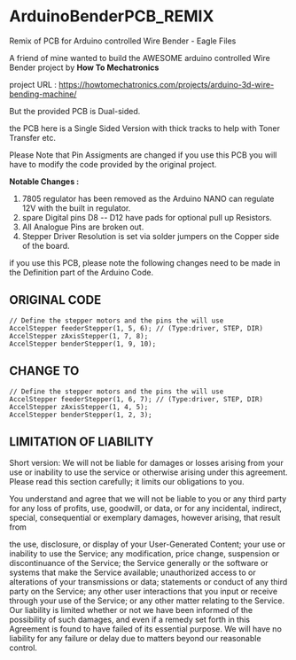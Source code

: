 # ArduinoBenderPCB_REMIX
Remix of PCB for Arduino controlled Wire Bender - Eagle Files

A friend of mine wanted to build the AWESOME arduino controlled Wire Bender project by **How To Mechatronics**

project URL : https://howtomechatronics.com/projects/arduino-3d-wire-bending-machine/

But the provided PCB is Dual-sided. 

the PCB here is a Single Sided Version with thick tracks to help with Toner Transfer etc.

Please Note that Pin Assigments are changed if you use this PCB you will have to modify the code provided by the original project.

**Notable Changes :**

1. 7805 regulator has been removed as the Arduino NANO can regulate 12V with the built in regulator.
1. spare Digital pins D8 -- D12 have pads for optional pull up Resistors.
1. All Analogue Pins are broken out.
1. Stepper Driver Resolution is set via solder jumpers on the Copper side of the board.

if you use this PCB, please note the following changes need to be made in the Definition part of the Arduino Code.

ORIGINAL CODE 
-----------------
    // Define the stepper motors and the pins the will use
    AccelStepper feederStepper(1, 5, 6); // (Type:driver, STEP, DIR)
    AccelStepper zAxisStepper(1, 7, 8);
    AccelStepper benderStepper(1, 9, 10);


CHANGE TO
---------

    // Define the stepper motors and the pins the will use
    AccelStepper feederStepper(1, 6, 7); // (Type:driver, STEP, DIR)
    AccelStepper zAxisStepper(1, 4, 5);
    AccelStepper benderStepper(1, 2, 3);


LIMITATION OF LIABILITY 
-----------------------

Short version: We will not be liable for damages or losses arising from your use or inability to use the service or otherwise arising under this agreement. Please read this section carefully; it limits our obligations to you.

You understand and agree that we will not be liable to you or any third party for any loss of profits, use, goodwill, or data, or for any incidental, indirect, special, consequential or exemplary damages, however arising, that result from

the use, disclosure, or display of your User-Generated Content;
your use or inability to use the Service;
any modification, price change, suspension or discontinuance of the Service;
the Service generally or the software or systems that make the Service available;
unauthorized access to or alterations of your transmissions or data;
statements or conduct of any third party on the Service;
any other user interactions that you input or receive through your use of the Service; or
any other matter relating to the Service.
Our liability is limited whether or not we have been informed of the possibility of such damages, and even if a remedy set forth in this Agreement is found to have failed of its essential purpose. We will have no liability for any failure or delay due to matters beyond our reasonable control.

